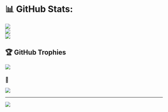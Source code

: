 # 📊 GitHub Stats:
![](https://github-readme-stats.vercel.app/api?username=21mad&theme=vue&hide_border=true&include_all_commits=false&count_private=false)<br/>
![](https://github-readme-streak-stats.herokuapp.com/?user=21mad&theme=vue&hide_border=true)<br/>
![](https://github-readme-stats.vercel.app/api/top-langs/?username=21mad&theme=vue&hide_border=true&include_all_commits=false&count_private=false&layout=compact)

## 🏆 GitHub Trophies
![](https://github-profile-trophy.vercel.app/?username=21mad&theme=onedark&no-frame=true&no-bg=true&margin-w=4)

### 🤔
![](https://quotes-github-readme.vercel.app/api?type=horizontal&theme=light)

---
[![](https://visitcount.itsvg.in/api?id=21mad&icon=0&color=12)](https://visitcount.itsvg.in)
